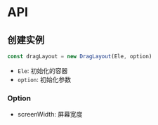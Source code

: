 # API
## 创建实例
```javascript
const dragLayout = new DragLayout(Ele, option)
```
- `Ele`: 初始化的容器
- `option`: 初始化参数
### Option
- screenWidth: 屏幕宽度

